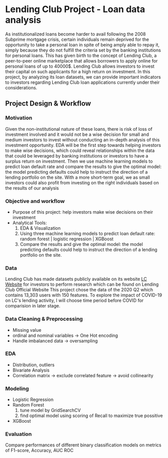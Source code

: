 # Lending Club Project - Loan data analysis

As institutionalized loans become harder to avail following the 2008 Subprime mortgage crisis, 
certain individuals remain deprived for the opportunity to take a personal loan in spite of being amply able to repay it, 
simply because they do not fulfill the criteria set by the banking institutions for personal loans. 
This has given birth to the concept of Lending Club, a peer-to-peer online marketplace that allows borrowers to apply online for personal loans of up to 40000$. 
Lending Club allows investors to invest their capital on such applicants for a high return on investment. 
In this project, by analyzing its loan datasets, we can provide important indicators to investors regarding Lending Club loan applications currently under their considerations.

## Project Design & Workflow
### Motivation

Given the non-institutional nature of these loans, there is risk of loss of investment involved and it would not be a wise decision for small and medium investors to invest without conducting an in-depth analysis of this investment opportunity. 
EDA will be the first step towards helping investors to make wise decisions, which could reveal relationships within the data that could be leveraged by banking institutions or investors to have a surplus return on investment. 
Then we use machine learning models to predict loan default rate and compare the results to give the optimal model: the model predicting defaults could help to instruct the direction of a lending portfolio on the site. 
With a more short-term goal, we as small investors could also profit from investing on the right individuals based on the results of our analysis

### Objective and workflow
- Purpose of this project: help investors make wise decisions on their investment
- Analytical Tools:
    1. EDA & Visualization
    2. Using three machine learning models to predict loan default rate:
        random forest | logistic regression | XGBoost 
    3. Compare the results and give the optimal model: the model predicting defaults could help to instruct the direction of a lending portfolio on the site.


### Data 
Lending Club has made datasets publicly available on its website [LC Website](https://lendingclub.com/statistics/additional-statistics)
for investors to perform research which can be found on Lending Club Official Website
This project chose the data of the 2020 Q2 which contains 13,303 users with 150 features. To explore the impact of COVID-19 on LC's lending activity, I will choose time period before COVID for comparision in later stage.

### Data Cleaning & Preprocessing
- Missing value
- ordinal and nominal variables -> One Hot encoding
- Handle imbalanced data -> oversampling

### EDA
- Distribution, outliers
- Bivariate Analysis
- Correlation matrix -> exclude correlated feature -> avoid collinearity

### Modeling
- Logistic Regression
- Random Forest
    1. tune model by GridSearchCV
    2. find optimal model using scoring of Recall to maximize true possitive
- XGBoost

### Evaluation


Compare performances of different binary classification models on metrics of F1-score, Accuracy, AUC ROC
